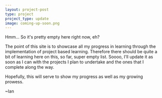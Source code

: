 ```yaml
---
layout: project-post
type: project
project_type: update
image: coming-up-soon.png
---
```


Hmm... So it's pretty empty here right now, eh?

The point of this site is to showcase all my progress in learning through the implementation of project based learning. Therefore there should be quite a bit of learning here on this, so far, super empty list. Soooo, I'll update it as soon as I can with the projects I plan to undertake and the ones that I complete along the way.

Hopefully, this will serve to show my progress as well as my growing prowess. 

~Ian
